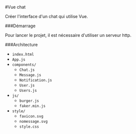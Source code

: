 #Vue chat

Créer l'interface d'un chat qui utilise Vue.

###Démarrage

Pour lancer le projet, il est nécessaire d'utiliser un serveur http.

###Architecture

- `index.html`
- `App.js`
- `components/`
	- `Chat.js`
	- `Message.js`
	- `Notification.js`
	- `User.js`
	- `Users.js`
- `js/`
	- `burger.js`
	- `faker.min.js`
- `style/`
	- `favicon.svg`
	- `nomessage.svg`
	- `style.css`

